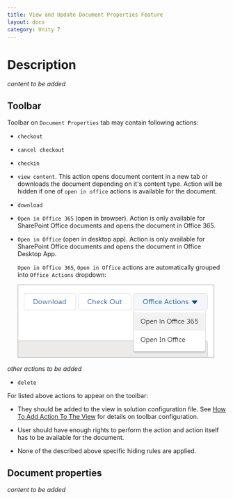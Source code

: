 ```yaml
---
title: View and Update Document Properties Feature
layout: docs
category: Unity 7
---
```

# Description

*content to be added*

## Toolbar

Toolbar on `Document Properties` tab may contain following actions:

- `checkout`

- `cancel checkout`

- `checkin`

- `view content`. This action opens document content in a new tab or downloads the document depending on it's content type. 
    Action will be hidden if one of `open in office` actions is available for the document.

- `download`

- `Open in Office 365` (open in browser). Action is only available for SharePoint Office documents and opens the 
document in Office 365.

- `Open in Office` (open in desktop app). Action is only available for SharePoint Office documents and opens the 
document in Office Desktop App.

    `Open in Office 365`, `Open in Office` actions are automatically grouped into `Office Actions` dropdown:

    ![Office Actions](view-update-document-properties/images/office-actions-on-toolbar.png)

*other actions to be added*

- `delete`

For listed above actions to appear on the toolbar:
 
- They should be added to the view in solution configuration file. 
See [How To Add Action To The View](../../configuration/tags-list/views-tag/tab-action-set.md) for details on toolbar 
configuration.

- User should have enough rights to perform the action and action itself has to be available for the document.

- None of the described above specific hiding rules are applied. 

## Document properties

*content to be added*